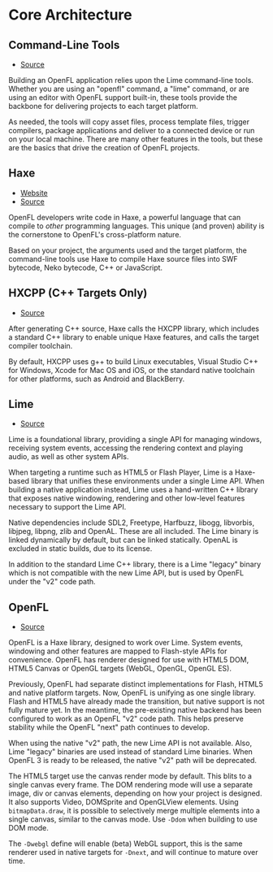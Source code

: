 # Core Architecture

## Command-Line Tools

 * [Source](https://github.com/openfl/lime/tree/master/tools)

Building an OpenFL application relies upon the Lime command-line tools. Whether you are using an "openfl" command, a "lime" command, or are using an editor with OpenFL support built-in, these tools provide the backbone for delivering projects to each target platform.

As needed, the tools will copy asset files, process template files, trigger compilers, package applications and deliver to a connected device or run on your local machine. There are many other features in the tools, but these are the basics that drive the creation of OpenFL projects.

## Haxe

 * [Website](http://www.haxe.org)
 * [Source](https://github.com/haxefoundation/haxe)

OpenFL developers write code in Haxe, a powerful language that can compile to _other_ programming languages. This unique (and proven) ability is the cornerstone to OpenFL's cross-platform nature.

Based on your project, the arguments used and the target platform, the command-line tools use Haxe to compile Haxe source files into SWF bytecode, Neko bytecode, C++ or JavaScript.

## HXCPP (C++ Targets Only)

 * [Source](https://github.com/haxefoundation/hxcpp)

After generating C++ source, Haxe calls the HXCPP library, which includes a standard C++ library to enable unique Haxe features, and calls the target compiler toolchain.

By default, HXCPP uses g++ to build Linux executables, Visual Studio C++ for Windows, Xcode for Mac OS and iOS, or the standard native toolchain for other platforms, such as Android and BlackBerry.

## Lime

 * [Source](https://github.com/openfl/lime)

Lime is a foundational library, providing a single API for managing windows, receiving system events, accessing the rendering context and playing audio, as well as other system APIs.

When targeting a runtime such as HTML5 or Flash Player, Lime is a Haxe-based library that unifies these environments under a single Lime API. When building a native application instead, Lime uses a hand-written C++ library that exposes native windowing, rendering and other low-level features necessary to support the Lime API.

Native dependencies include SDL2, Freetype, Harfbuzz, libogg, libvorbis, libjpeg, libpng, zlib and OpenAL. These are all included. The Lime binary is linked dynamically by default, but can be linked statically. OpenAL is excluded in static builds, due to its license.

In addition to the standard Lime C++ library, there is a Lime "legacy" binary which is not compatible with the new Lime API, but is used by OpenFL under the "v2" code path.

## OpenFL

 * [Source](https://github.com/openfl/openfl)

OpenFL is a Haxe library, designed to work over Lime. System events, windowing and other features are mapped to Flash-style APIs for convenience. OpenFL has renderer designed for use with HTML5 DOM, HTML5 Canvas or OpenGL targets (WebGL, OpenGL, OpenGL ES).

Previously, OpenFL had separate distinct implementations for Flash, HTML5 and native platform targets. Now, OpenFL is unifying as one single library. Flash and HTML5 have already made the transition, but native support is not fully mature yet. In the meantime, the pre-existing native backend has been configured to work as an OpenFL "v2" code path. This helps preserve stability while the OpenFL "next" path continues to develop.

When using the native "v2" path, the new Lime API is not available. Also, Lime "legacy" binaries are used instead of standard Lime binaries. When OpenFL 3 is ready to be released, the native "v2" path will be deprecated.

The HTML5 target use the canvas render mode by default. This blits to a single canvas every frame. The DOM rendering mode will use a separate image, div or canvas elements, depending on how your project is designed. It also supports Video, DOMSprite and OpenGLView elements. Using `bitmapData.draw`, it is possible to selectively merge multiple elements into a single canvas, similar to the canvas mode. Use `-Ddom` when building to use DOM mode.

The `-Dwebgl` define will enable (beta) WebGL support, this is the same renderer used in native targets for `-Dnext`, and will continue to mature over time.
